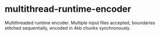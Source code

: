 # multithread-runtime-encoder
Multithreaded runtime encoder. Multiple input files accepted, boundaries stitched sequentially, encoded in 4kb chunks synchronously.
